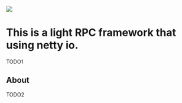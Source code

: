 [![][ButlerImage]][website] 

This is a light RPC framework that using netty io.
==========
TODO1

About
-----
TODO2




[ButlerImage]: https://github.com/weixuan2008/RenRPC/blob/master/renrpc-master/RenRPC.png
[website]: https://github.com/weixuan2008/RenRPC